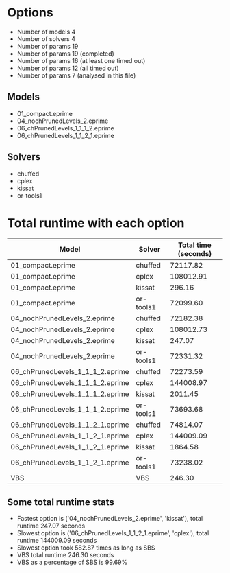 

# Options


- Number of models 4
- Number of solvers 4
- Number of params 19
- Number of params       19 (completed)
- Number of params       16 (at least one timed out)
- Number of params       12 (all timed out)
- Number of params        7 (analysed in this file)


## Models


 - 01_compact.eprime
 - 04_nochPrunedLevels_2.eprime
 - 06_chPrunedLevels_1_1_1_2.eprime
 - 06_chPrunedLevels_1_1_2_1.eprime


## Solvers


 - chuffed
 - cplex
 - kissat
 - or-tools1


# Total runtime with each option


 | Model | Solver | Total time (seconds) | 
 | -- | -- | -- | 
 | 01_compact.eprime | chuffed | 72117.82 | 
 | 01_compact.eprime | cplex | 108012.91 | 
 | 01_compact.eprime | kissat | 296.16 | 
 | 01_compact.eprime | or-tools1 | 72099.60 | 
 | 04_nochPrunedLevels_2.eprime | chuffed | 72182.38 | 
 | 04_nochPrunedLevels_2.eprime | cplex | 108012.73 | 
 | 04_nochPrunedLevels_2.eprime | kissat | 247.07 | 
 | 04_nochPrunedLevels_2.eprime | or-tools1 | 72331.32 | 
 | 06_chPrunedLevels_1_1_1_2.eprime | chuffed | 72273.59 | 
 | 06_chPrunedLevels_1_1_1_2.eprime | cplex | 144008.97 | 
 | 06_chPrunedLevels_1_1_1_2.eprime | kissat | 2011.45 | 
 | 06_chPrunedLevels_1_1_1_2.eprime | or-tools1 | 73693.68 | 
 | 06_chPrunedLevels_1_1_2_1.eprime | chuffed | 74814.07 | 
 | 06_chPrunedLevels_1_1_2_1.eprime | cplex | 144009.09 | 
 | 06_chPrunedLevels_1_1_2_1.eprime | kissat | 1864.58 | 
 | 06_chPrunedLevels_1_1_2_1.eprime | or-tools1 | 73238.02 | 
 | VBS | VBS | 246.30 | 


## Some total runtime stats


 - Fastest option is ('04_nochPrunedLevels_2.eprime', 'kissat'), total runtime 247.07 seconds
 - Slowest option is ('06_chPrunedLevels_1_1_2_1.eprime', 'cplex'), total runtime 144009.09 seconds
 - Slowest option took 582.87 times as long as SBS
 - VBS total runtime 246.30 seconds
 - VBS as a percentage of SBS is 99.69%
